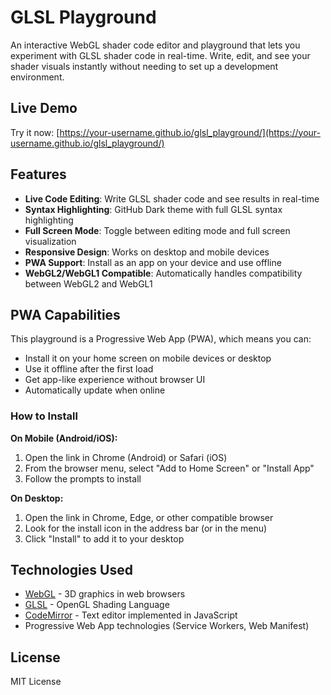 # GLSL Playground

An interactive WebGL shader code editor and playground that lets you experiment with GLSL shader code in real-time. Write, edit, and see your shader visuals instantly without needing to set up a development environment.

## Live Demo

Try it now: [https://your-username.github.io/glsl_playground/](https://your-username.github.io/glsl_playground/)

## Features

- **Live Code Editing**: Write GLSL shader code and see results in real-time
- **Syntax Highlighting**: GitHub Dark theme with full GLSL syntax highlighting
- **Full Screen Mode**: Toggle between editing mode and full screen visualization
- **Responsive Design**: Works on desktop and mobile devices
- **PWA Support**: Install as an app on your device and use offline
- **WebGL2/WebGL1 Compatible**: Automatically handles compatibility between WebGL2 and WebGL1

## PWA Capabilities

This playground is a Progressive Web App (PWA), which means you can:

- Install it on your home screen on mobile devices or desktop
- Use it offline after the first load
- Get app-like experience without browser UI
- Automatically update when online

### How to Install

**On Mobile (Android/iOS):**
1. Open the link in Chrome (Android) or Safari (iOS)
2. From the browser menu, select "Add to Home Screen" or "Install App"
3. Follow the prompts to install

**On Desktop:**
1. Open the link in Chrome, Edge, or other compatible browser
2. Look for the install icon in the address bar (or in the menu)
3. Click "Install" to add it to your desktop

## Technologies Used

- [WebGL](https://developer.mozilla.org/en-US/docs/Web/API/WebGL_API) - 3D graphics in web browsers
- [GLSL](https://www.khronos.org/opengl/wiki/Core_Language_(GLSL)) - OpenGL Shading Language
- [CodeMirror](https://codemirror.net/) - Text editor implemented in JavaScript
- Progressive Web App technologies (Service Workers, Web Manifest)

## License

MIT License
